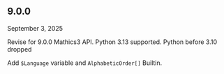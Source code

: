 9.0.0
-----

September 3, 2025

Revise for 9.0.0 Mathics3 API. Python 3.13 supported. Python before 3.10 dropped

Add ``$Language`` variable and ``AlphabeticOrder[]`` Builtin.
